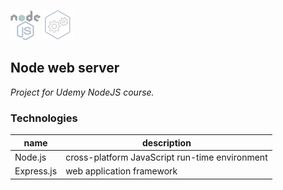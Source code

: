 ![Node.js ](https://github.com/ermondel/tsttmp/blob/master/files/icons48b/Nodejs48v2.png)
![Express.js](https://github.com/ermondel/tsttmp/blob/master/files/WebFramework48b.png)

## Node web server

_Project for Udemy NodeJS course._

### Technologies

| name       | description                                    |
| ---------- | ---------------------------------------------- |
| Node.js    | cross-platform JavaScript run-time environment |
| Express.js | web application framework                      |
